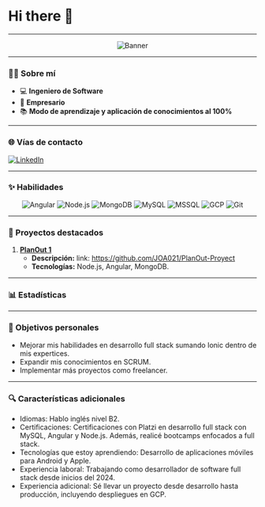 # Hi there 👋

---

<div align="center">
  <img src="https://via.placeholder.com/800x200/007ACC/FFFFFF?text=Welcome+to+my+GitHub!" alt="Banner" />
</div>

---

### 👨‍💻 Sobre mí

- :computer: **Ingeniero de Software**
- :money_with_wings: **Empresario**
- :books: **Modo de aprendizaje y aplicación de conocimientos al 100%**

---

### 🌐 Vías de contacto

[![LinkedIn](https://img.shields.io/badge/LinkedIn-blue?style=for-the-badge&logo=linkedin)](https://www.linkedin.com/in/jacob-ovalle-alvarez-044a5929b/)
<!-- [![Website](https://img.shields.io/badge/Mi_Website-blue?style=for-the-badge&logo=google-chrome)](https://your-website-url.com) -->

---

### ✨ Habilidades

<div align="center">
  <img src="https://img.shields.io/badge/Angular-blue?style=for-the-badge&logo=angular" alt="Angular" />
  <img src="https://img.shields.io/badge/Node.js-blue?style=for-the-badge&logo=node.js" alt="Node.js" />
  <img src="https://img.shields.io/badge/MongoDB-blue?style=for-the-badge&logo=mongodb" alt="MongoDB" />
  <img src="https://img.shields.io/badge/MySQL-blue?style=for-the-badge&logo=mysql" alt="MySQL" />
  <img src="https://img.shields.io/badge/MSSQL-blue?style=for-the-badge&logo=microsoft-sql-server" alt="MSSQL" />
  <img src="https://img.shields.io/badge/GCP-blue?style=for-the-badge&logo=google-cloud" alt="GCP" />
  <img src="https://img.shields.io/badge/Git-blue?style=for-the-badge&logo=git" alt="Git" />
</div>

---

### 🚀 Proyectos destacados

1. **[PlanOut 1](#)**
   - **Descripción:** link: https://github.com/JOA021/PlanOut-Proyect
   - **Tecnologías:** Node.js, Angular, MongoDB.

<!-- 2. **[Nombre del Proyecto 2](#)**
   - **Descripción:** Breve descripción del proyecto.
   - **Tecnologías:** MySQL, Bootstrap, Express.js. -->

---

### 📊 Estadísticas

<!-- <div align="center">
  <img src="https://github-readme-stats.vercel.app/api?username=tu-usuario&show_icons=true&theme=blueberry" alt="GitHub Stats" />
  <img src="https://github-readme-stats.vercel.app/api/top-langs/?username=tu-usuario&layout=compact&theme=blueberry" alt="Top Langs" />
</div> -->

---

### 🎯 Objetivos personales

- Mejorar mis habilidades en desarrollo full stack sumando Ionic dentro de mis expertices.
- Expandir mis conocimientos en SCRUM.
- Implementar más proyectos como freelancer.

---

### 🔍 Características adicionales

- Idiomas: Hablo inglés nivel B2.
- Certificaciones: Certificaciones con Platzi en desarrollo full stack con MySQL, Angular y Node.js. Además, realicé bootcamps enfocados a full stack.
- Tecnologías que estoy aprendiendo: Desarrollo de aplicaciones móviles para Android y Apple.
- Experiencia laboral: Trabajando como desarrollador de software full stack desde inicios del 2024.
- Experiencia adicional: Sé llevar un proyecto desde desarrollo hasta producción, incluyendo despliegues en GCP.